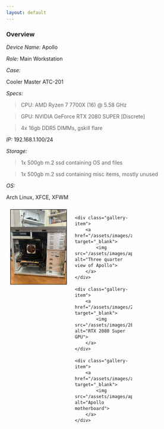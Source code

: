 ```yaml
---
layout: default
---
```


### Overview

*Device Name:* Apollo

*Role:* Main Workstation

*Case:*

Cooler Master ATC-201

*Specs:*

>CPU: AMD Ryzen 7 7700X (16) @ 5.58 GHz

>GPU: NVIDIA GeForce RTX 2080 SUPER [Discrete]

>4x 16gb DDR5 DIMMs, gskill flare


*IP:* 192.168.1.100/24

*Storage:*

>1x 500gb m.2 ssd containing OS and files

>1x 500gb m.2 ssd containing misc items, mostly unused

*OS:*

Arch Linux, XFCE, XFWM


<div class="gallery">
    <div class="gallery-item">
        <a href="/assets/images/apollofrontview.jpeg" target="_blank">
            <img src="/assets/images/apollofrontview.jpeg" alt="Front view of Apollo">
        </a>
    </div>

    <div class="gallery-item">
        <a href="/assets/images/apollothreequarterview.jpeg" target="_blank">
            <img src="/assets/images/apollothreequarterview.jpeg" alt="Three quarter view of Apollo">
        </a>
    </div>

    <div class="gallery-item">
        <a href="/assets/images/2080super.jpeg" target="_blank">
            <img src="/assets/images/2080super.jpeg" alt="RTX 2080 Super GPU">
        </a>
    </div>

    <div class="gallery-item">
        <a href="/assets/images/apollomotherboard.jpeg" target="_blank">
            <img src="/assets/images/apollomotherboard.jpeg" alt="Apollo motherboard">
        </a>
    </div>
</div>

<style>
.gallery {
    display: grid;
    grid-template-columns: repeat(auto-fill, minmax(150px, 1fr));
    gap: 20px;
    padding: 10px;
    width: 100%;
}

.gallery-item {
    position: relative;
    overflow: visible;
    border: 1px solid #000;
    aspect-ratio: 16/9;
    display: flex;
    align-items: center;
    justify-content: center;
    width: 150px;
    margin: 0 auto;
}

.gallery-item img {
    width: 100%;
    height: 100%;
    display: block;
    object-fit: contain;
    background: #000;
    transition: all 0.3s ease;
}

.gallery-item:hover img {
    transform: scale(2.5);
    position: relative;
    z-index: 1000;
}

.overlay {
    position: absolute;
    bottom: 0;
    left: 0;
    right: 0;
    background: #000;
    padding: 5px;
    display: none;
}

.gallery-item:hover .overlay {
    display: block;
}

</style>